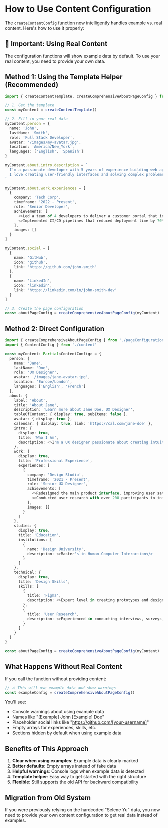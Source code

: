# How to Use Content Configuration

The `createContentConfig` function now intelligently handles example vs. real content. Here's how to use it properly:

## 🚨 Important: Using Real Content

The configuration functions will show example data by default. To use your real content, you need to provide your own data.

## Method 1: Using the Template Helper (Recommended)

```typescript
import { createContentTemplate, createComprehensiveAboutPageConfig } from './pageConfigurations'

// 1. Get the template
const myContent = createContentTemplate()

// 2. Fill in your real data
myContent.person = {
  name: 'John',
  lastName: 'Smith',
  role: 'Full Stack Developer',
  avatar: '/images/my-avatar.jpg',
  location: 'America/New_York',
  languages: ['English', 'Spanish']
}

myContent.about.intro.description = `
  I'm a passionate developer with 5 years of experience building web applications.
  I love creating user-friendly interfaces and solving complex problems.
`

myContent.about.work.experiences = [
  {
    company: 'Tech Corp',
    timeframe: '2022 - Present',
    role: 'Senior Developer',
    achievements: [
      <>Led a team of 4 developers to deliver a customer portal that increased user engagement by 40%</>,
      <>Implemented CI/CD pipelines that reduced deployment time by 70%</>
    ],
    images: []
  }
]

myContent.social = [
  {
    name: 'GitHub',
    icon: 'github',
    link: 'https://github.com/john-smith'
  },
  {
    name: 'LinkedIn',
    icon: 'linkedin',
    link: 'https://linkedin.com/in/john-smith-dev'
  }
]

// 3. Create the page configuration
const aboutPageConfig = createComprehensiveAboutPageConfig(myContent)
```

## Method 2: Direct Configuration

```typescript
import { createComprehensiveAboutPageConfig } from './pageConfigurations'
import { ContentConfig } from './content'

const myContent: Partial<ContentConfig> = {
  person: {
    name: 'Jane',
    lastName: 'Doe',
    role: 'UX Designer',
    avatar: '/images/jane-avatar.jpg',
    location: 'Europe/London',
    languages: ['English', 'French']
  },
  about: {
    label: 'About',
    title: 'About Jane',
    description: 'Learn more about Jane Doe, UX Designer',
    tableOfContent: { display: true, subItems: false },
    avatar: { display: true },
    calendar: { display: true, link: 'https://cal.com/jane-doe' },
    intro: {
      display: true,
      title: 'Who I Am',
      description: <>I'm a UX designer passionate about creating intuitive digital experiences.</>
    },
    work: {
      display: true,
      title: 'Professional Experience',
      experiences: [
        {
          company: 'Design Studio',
          timeframe: '2021 - Present',
          role: 'Senior UX Designer',
          achievements: [
            <>Redesigned the main product interface, improving user satisfaction by 35%</>,
            <>Conducted user research with over 200 participants to inform design decisions</>
          ],
          images: []
        }
      ]
    },
    studies: {
      display: true,
      title: 'Education',
      institutions: [
        {
          name: 'Design University',
          description: <>Master's in Human-Computer Interaction</>
        }
      ]
    },
    technical: {
      display: true,
      title: 'Design Skills',
      skills: [
        {
          title: 'Figma',
          description: <>Expert level in creating prototypes and design systems</>
        },
        {
          title: 'User Research',
          description: <>Experienced in conducting interviews, surveys, and usability testing</>
        }
      ]
    }
  }
}

const aboutPageConfig = createComprehensiveAboutPageConfig(myContent)
```

## What Happens Without Real Content

If you call the function without providing content:

```typescript
// ⚠️ This will use example data and show warnings
const exampleConfig = createComprehensiveAboutPageConfig()
```

You'll see:
- Console warnings about using example data
- Names like "[Example] John [Example] Doe"
- Placeholder social links like "https://github.com/[your-username]"
- Empty arrays for experiences, skills, etc.
- Sections hidden by default when using example data

## Benefits of This Approach

1. **Clear when using examples**: Example data is clearly marked
2. **Better defaults**: Empty arrays instead of fake data
3. **Helpful warnings**: Console logs when example data is detected
4. **Template helper**: Easy way to get started with the right structure
5. **Flexible**: Still supports the old API for backward compatibility

## Migration from Old System

If you were previously relying on the hardcoded "Selene Yu" data, you now need to provide your own content configuration to get real data instead of examples.
